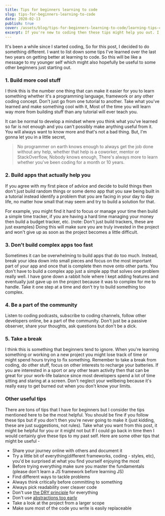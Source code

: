 ```yaml
---
title: Tips for beginners learning to code
slug: tips-for-beginners-learning-to-code
date: 2020-02-13
publish: true
cover: /assets/blog/tips-for-beginners-learning-to-code/learning-tips-cover.png
excerpt: If you're new to coding then these tips might help you out. I've listed some tips that I would have really benefited from when I was learning to code.
---
```


It's been a while since I started coding, So for this post, I decided to do something different. I want to list down some tips I've learned over the last two years on getting better at learning to code. So this will be like a message to my younger self which might also hopefully be useful to some other beginners just starting out.

### 1. Build more cool stuff

I think this is the number one thing that can make it easier for you to learn something whether it's a programming language, framework or any other coding concept. Don't just go from one tutorial to another. Take what you've learned and make something cool with it, Most of the time you will learn way more from building stuff than any tutorial will ever teach you.

It can be normal to develop a mindset where you think what you've learned so far is not enough and you can't possibly make anything useful from it. You will always want to know more and that's not a bad thing. But, I'm gonna let you in a little secret,

> No programmer on earth knows enough to always get the job done without any help, whether that help is a coworker, mentor or StackOverflow, Nobody knows enough, There's always more to learn whether you've been coding for a month or 10 years.

### 2. Build apps that actually help you

If you agree with my first piece of advice and decide to build things then don't just build random things or some demo app that you saw being built in a tutorial instead identify a problem that you are facing in your day to day life, no matter how small that may seem and try to build a solution for that.

For example, you might find it hard to focus or manage your time then build a simple time tracker, if you are having a hard time managing your money then build a budget tracker, etc. (note: Don't just build trackers, these are just examples) Doing this will make sure you are truly invested in the project and won't give up as soon as the project becomes a little difficult.

### 3. Don't build complex apps too fast

Sometimes it can be overwhelming to build apps that do too much. Instead, break your idea down into small pieces and focus on the most important part of your app and once that is complete then move onto other parts. You don't have to build a complex app just a simple app that solves one problem really well. I have gone down a rabbit hole where I kept adding features and eventually just gave up on the project because it was to complex for me to handle. Take it one step at a time and don't try to build something too complex.

### 4. Be a part of the community

Listen to coding podcasts, subscribe to coding channels, follow other developers online, be a part of the community. Don't just be a passive observer, share your thoughts, ask questions but don't be a dick.

### 5. Take a break

I think this is something that beginners tend to ignore. When you're learning something or working on a new project you might lose track of time or might spend hours trying to fix something. Remember to take a break from coding, do other stuff, focus on other interests to recharge your batteries. If you are interested in a sport or any other team activity then that can be great for your work-life balance since most developers spend a lot of time sitting and staring at a screen. Don't neglect your wellbeing because it's really easy to get burned out when you don't know your limits.

### Other useful tips

There are tons of tips that I have for beginners but I consider the tips mentioned here to be the most helpful. You should be fine if you follow these tips but if you don't then you're never going to make it (just kidding, these are just suggestions, not rules). Take what you want from this post, it might be helpful for you or it might not but If I could go back in time then I would certainly give these tips to my past self. Here are some other tips that might be useful -

- Share your journey online with others and document it
- Try a little bit of everything(different frameworks, coding - styles, etc), you'd be surprised at what you find yourself enjoying the most
- Before trying everything make sure you master the fundamentals (please don't learn a JS framework before learning JS)
- Find different ways to tackle problems
- Always think critically before committing to something
- Always pick readability over cleaver code
- Don't use [the DRY principle](https://dev.to/wuz/stop-trying-to-be-so-dry-instead-write-everything-twice-wet-5g33) for everything
- Don't use [abstractions too early](https://medium.com/@thisdotmedia/the-cost-of-premature-abstraction-b5d71ffd6400)
- Take a look at the project from a larger scope
- Make sure most of the code you write is easily replaceable
